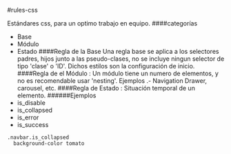 #rules-css

Estándares css, para un optimo trabajo en equipo.
####categorías
- Base
- Módulo
- Estado
####Regla de la Base
Una regla base se aplica a los selectores padres, hijos junto a las
pseudo-clases, no se incluye ningun selector de tipo 'clase' o 'ID'.
Dichos estilos son la configuración de inicio.
####Regla de el Módulo :
Un módulo tiene un numero de elementos, y no es recomendable usar 'nesting'.
Ejemplos .- Navigation Drawer, carousel, etc.
####Regla de Estado :
Situación temporal de un elemento.
######Ejemplos
- is_disable
-	is_collapsed
-	is_error
-	is_success
```
.navbar.is_collapsed
  background-color tomato
```
